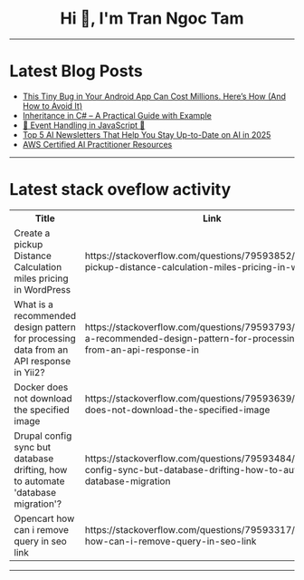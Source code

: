 <h1 align="center">Hi 👋, I'm Tran Ngoc Tam</h1>

---

# Latest Blog Posts 
<!-- BLOG-POST-LIST:START -->
- [This Tiny Bug in Your Android App Can Cost Millions. Here’s How &lpar;And How to Avoid It&rpar;](https://dev.to/dhruvjoshi9/this-tiny-bug-in-your-android-app-can-cost-millions-heres-how-and-how-to-avoid-it-474i)
- [Inheritance in C# – A Practical Guide with Example](https://dev.to/sudha_reddy_0608/inheritance-in-c-a-practical-guide-with-example-13h9)
- [🌟 Event Handling in JavaScript 🌟](https://dev.to/shifa_2/-event-handling-in-javascript-2bjn)
- [Top 5 AI Newsletters That Help You Stay Up-to-Date on AI in 2025](https://dev.to/dariubs/top-5-ai-newsletters-that-help-you-stay-up-to-date-on-ai-in-2025-1j3h)
- [AWS Certified AI Practitioner Resources](https://dev.to/lea_abraham_7a0232a6cd616/aws-certified-ai-practitionerresources-3d4c)
<!-- BLOG-POST-LIST:END -->

---

# Latest stack oveflow activity
<table>
  <tr><th>Title</th><th>Link</th></tr>
  <!-- STACKOVERFLOW:START --><tr><td>Create a pickup Distance Calculation miles pricing in WordPress</td><td>https://stackoverflow.com/questions/79593852/create-a-pickup-distance-calculation-miles-pricing-in-wordpress</td></tr><tr><td>What is a recommended design pattern for processing data from an API response in Yii2?</td><td>https://stackoverflow.com/questions/79593793/what-is-a-recommended-design-pattern-for-processing-data-from-an-api-response-in</td></tr><tr><td>Docker does not download the specified image</td><td>https://stackoverflow.com/questions/79593639/docker-does-not-download-the-specified-image</td></tr><tr><td>Drupal config sync but database drifting, how to automate &#39;database migration&#39;?</td><td>https://stackoverflow.com/questions/79593484/drupal-config-sync-but-database-drifting-how-to-automate-database-migration</td></tr><tr><td>Opencart how can i remove query in seo link</td><td>https://stackoverflow.com/questions/79593317/opencart-how-can-i-remove-query-in-seo-link</td></tr><!-- STACKOVERFLOW:END -->
</table>

---


